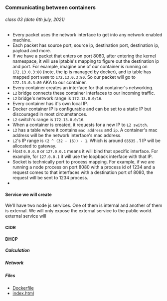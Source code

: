 ### Communicating between containers
###### class 03 (date 6th july, 2021)

- Every packet uses the network interface to get into any network enabled machine.
- Each packet has source port, source ip, destination port, destination ip, payload and more.
- If we have a packet that enters on port 8080, after entering the kernel namespace, it will use iptable's mapping to figure out the destination 
ip and port. For example, imagine one of our container is running on `172.13.0.3:80` (note, the ip is managed by docker), and ip table has mapped 
port `8080` to `172.13.0.3:80`. So our packet will go to `172.13.0.3:80` AKA to our container. 
- Every container creates an interface for that container's networking.
- `L2` bridge connects these container interfaces to our incoming traffic.
- `L2` bridge's network range is `172.13.0.0/16`. 
- Every container has it's own local IP.
- Docker container IP is configurable and can be set to a static IP but discouraged in most circumstances.
- `L2` switch's range is `172.13.0.0/16`. 
- When a container is created, it requests for a new IP to `L2 switch`. 
- `L2` has a table where it contains `mac address` and `ip`. A container's mac address will be the network interface's mac address.
- `L2`'s IP range is `(2 ^ (32 - 16)) - 1`. Which is around `65535` . 1 IP will be allocated to gateway.  
- Host `0.0.0.0`  or `127.0.0.1` means it will bind that specific interface. For example, for `127.0.0.1` it will use the loopback interface with that IP. 
- Socket is technically port to process mapping. For example, if we are running a node process on port 8080 with a process id of 1234 and a request comes to that interfaces with a destination port of 8080, the request will be sent to 1234 process. 
- 

#### Service we will create 

We'll have two node js services. One of them is internal and another of them is external. We will only expose the external service to the public world.
external service will 

#### CIDR
#### DHCP
##### Calculation 
##### Network 

#### 

##### Files 
- [Dockerfile](https://github.com/thearyanahmed/learning-docker/tree/master/class_02/Dockerfile) 
- [index.html](https://github.com/thearyanahmed/learning-docker/tree/master/class_02/index.html)




